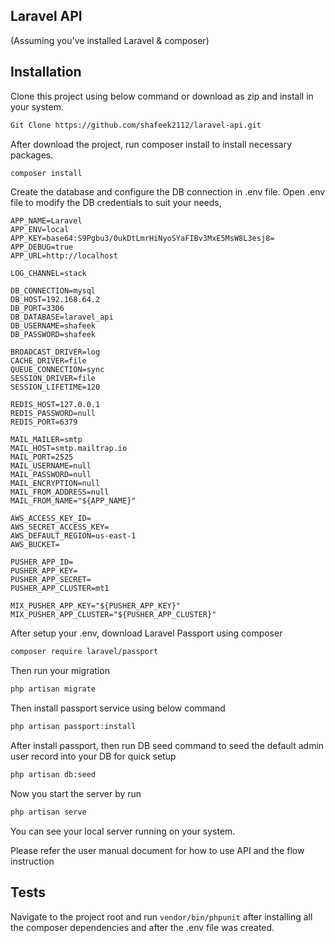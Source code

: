 ## Laravel API 

(Assuming you've installed Laravel & composer)

## Installation

Clone this project using below command or download as zip and install in your 
system.
```bash
Git Clone https://github.com/shafeek2112/laravel-api.git
```

After download the project, run composer install to install necessary packages.
```bash
composer install
```

Create the database and configure the DB connection in .env file. Open .env file to modify the DB credentials to suit your needs, 

```
APP_NAME=Laravel
APP_ENV=local
APP_KEY=base64:S9Pgbu3/0ukDtLmrHiNyoSYaFIBv3MxE5MsW8L3esj8=
APP_DEBUG=true
APP_URL=http://localhost

LOG_CHANNEL=stack

DB_CONNECTION=mysql
DB_HOST=192.168.64.2
DB_PORT=3306
DB_DATABASE=laravel_api
DB_USERNAME=shafeek
DB_PASSWORD=shafeek

BROADCAST_DRIVER=log
CACHE_DRIVER=file
QUEUE_CONNECTION=sync
SESSION_DRIVER=file
SESSION_LIFETIME=120

REDIS_HOST=127.0.0.1
REDIS_PASSWORD=null
REDIS_PORT=6379

MAIL_MAILER=smtp
MAIL_HOST=smtp.mailtrap.io
MAIL_PORT=2525
MAIL_USERNAME=null
MAIL_PASSWORD=null
MAIL_ENCRYPTION=null
MAIL_FROM_ADDRESS=null
MAIL_FROM_NAME="${APP_NAME}"

AWS_ACCESS_KEY_ID=
AWS_SECRET_ACCESS_KEY=
AWS_DEFAULT_REGION=us-east-1
AWS_BUCKET=

PUSHER_APP_ID=
PUSHER_APP_KEY=
PUSHER_APP_SECRET=
PUSHER_APP_CLUSTER=mt1

MIX_PUSHER_APP_KEY="${PUSHER_APP_KEY}"
MIX_PUSHER_APP_CLUSTER="${PUSHER_APP_CLUSTER}"
```

After setup your .env, download Laravel Passport using composer
```bash
composer require laravel/passport
```
Then run your migration

```bash
php artisan migrate
```

Then install passport service using below command 
```bash
php artisan passport:install
```

After install passport, then run DB seed command to seed the default admin user record into your DB for quick setup

```bash
php artisan db:seed
```

Now you start the server by run 
```bash
php artisan serve
```

You can see your local server running on your system.

Please refer the user manual document for how to use API and the flow instruction


## Tests

Navigate to the project root and run `vendor/bin/phpunit` after installing all the composer dependencies and after the .env file was created.

